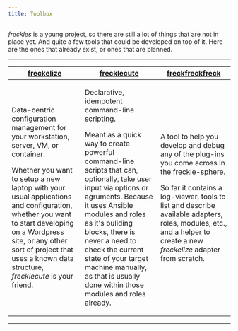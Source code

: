 ```yaml
---
title: Toolbox
---
```


*freckles* is a young project, so there are still a lot of things that are not in place yet. And quite a few tools that could be developed on top of it. Here are the ones that already exist, or ones that are planned.

---

[freckelize](https://docs.freckles.io/en/latest/freckelize_command.html) | [frecklecute](https://docs.freckles.io/en/latest/frecklecute_command.html) | [freckfreckfreck](https://docs.freckles.io/en/latest/freckfreckfreck_command.html)
--- | --- | ---
<p>Data-centric configuration management for your workstation, server, VM, or container.</p><p>Whether you want to setup a new laptop with your usual applications and configuration, whether you want to start developing on a Wordpress site, or any other sort of project that uses a known data structure, *frecklecute* is your friend.</p> | <p>Declarative, idempotent command-line scripting.</p><p>Meant as a quick way to create powerful command-line scripts that can, optionally, take user input via options or agruments. Because it uses Ansible modules and roles as it's buliding blocks, there is never a need to check the current state of your target machine manually, as that is usually done within those modules and roles already.</p> | <p>A tool to help you develop and debug any of the plug-ins you come across in the freckle-sphere.</p><p>So far it contains a log-viewer, tools to list and describe available adapters, roles, modules, etc., and a helper to create a new *freckelize* adapter from scratch.</p>

---

